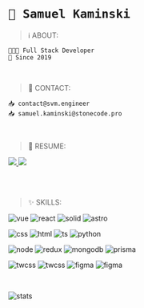 # `👋 Samuel Kaminski`

> ℹ️ ABOUT:

```
🧑🏻‍💻 Full Stack Developer
📆 Since 2019
```

<br />

> 🤙 CONTACT:

```
📥 contact@svm.engineer
📥 samuel.kaminski@stonecode.pro
```

<br/>

> 📄 RESUME:

<a href="https://svm.codes">
  <img src="https://img.shields.io/website?url=https%3A%2F%2Fsvm.codes&up_color=white&down_color=%23e58&style=for-the-badge&logo=polestar&logoColor=white&label=svm.codes&labelColor=black&link=https%3A%2F%2Fsvm.codes" />
</a>
<a href="https://svm.engineer">
  <img src="https://img.shields.io/website?url=https%3A%2F%2Fsvm.engineer&up_color=white&down_color=%23e58&style=for-the-badge&logo=polestar&logoColor=white&label=svm.engineer&labelColor=black&link=https%3A%2F%2Fsvm.engineer%2F" />
</a>

<br/><br/>

> ✨ SKILLS:

<div>

![vue](https://img.shields.io/badge/Vue-000?style=for-the-badge&logo=vue.js&logoColor=4FC08D)
![react](https://img.shields.io/badge/React-000?style=for-the-badge&logo=react&logoColor=61DAFB)
![solid](https://img.shields.io/badge/Solid-000?style=for-the-badge&logo=solid&logoColor=61DAFB)
![astro](https://img.shields.io/badge/Astro-000?style=for-the-badge&logo=astro&logoColor=61DAFB)

![css](https://img.shields.io/badge/CSS-000?style=for-the-badge&logo=css3&logoColor=white)
![html](https://img.shields.io/badge/HTML-000?style=for-the-badge&logo=html5&logoColor=white)
![ts](https://img.shields.io/badge/TypeScript-000?style=for-the-badge&logo=typescript&logoColor=white)
![python](https://img.shields.io/badge/Python-000?style=for-the-badge&logo=python&logoColor=white)

![node](https://img.shields.io/badge/Node-000?style=for-the-badge&logo=node.js&logoColor=white)
![redux](https://img.shields.io/badge/Redux-000?style=for-the-badge&logo=redux&logoColor=white)
![mongodb](https://img.shields.io/badge/MongoDB-000?style=for-the-badge&logo=mongodb&logoColor=white)
![prisma](https://img.shields.io/badge/Prisma-000?style=for-the-badge&logo=Prisma&logoColor=white)

![twcss](https://img.shields.io/badge/Tailwind-000?style=for-the-badge&logo=tailwind-css&logoColor=white)
![twcss](https://img.shields.io/badge/SASS-000?style=for-the-badge&logo=sass&logoColor=white)
![figma](https://img.shields.io/badge/Figma-000?style=for-the-badge&logo=figma&logoColor=white)
![figma](https://img.shields.io/badge/fish-000?style=for-the-badge&logo=macos&logoColor=white)

<br />

![stats](https://github-readme-stats.vercel.app/api/top-langs/?username=shadsvm&layout=compact&theme=transparent)

</div>
